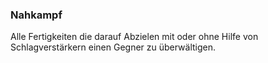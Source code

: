 ### Nahkampf

Alle Fertigkeiten die darauf Abzielen mit oder ohne Hilfe von Schlagverstärkern einen Gegner zu überwältigen.
